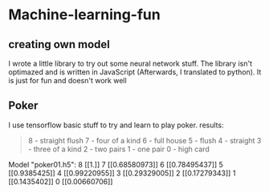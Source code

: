 # Machine-learning-fun

## creating own model
I wrote a little library to try out some neural network stuff. The library isn't optimazed and is written in JavaScript (Afterwards, I translated to python). It is just for fun and doesn't work well

## Poker

I use tensorflow basic stuff to try and learn to play poker.
results:
> 8 - straight flush
> 7 - four of a kind
> 6 - full house
> 5 - flush
> 4 - straight
> 3 - three of a kind
> 2 - two pairs
> 1 - one pair
> 0 - high card

Model "poker01.h5":
8 [[1.]]
7 [[0.68580973]]
6 [[0.78495437]]
5 [[0.9385425]]
4 [[0.99220955]]
3 [[0.29329005]]
2 [[0.17279343]]
1 [[0.1435402]]
0 [[0.00660706]]